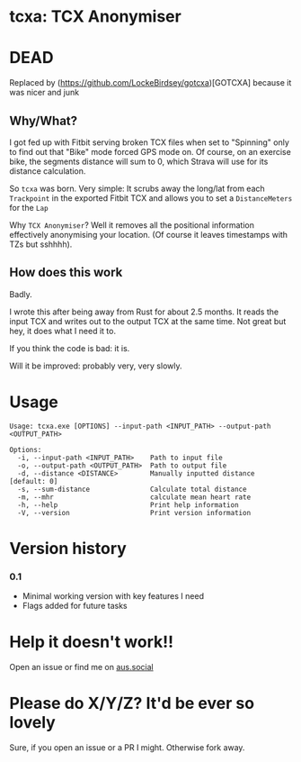 # tcxa: TCX Anonymiser

# DEAD
Replaced by (https://github.com/LockeBirdsey/gotcxa)[GOTCXA] because it was nicer and junk

## Why/What?

I got fed up with Fitbit serving broken TCX files when set to "Spinning" only to find out that "Bike" mode forced GPS mode on. Of course, on an exercise bike, the segments distance will sum to 0, which Strava will use for its distance calculation. 

So `tcxa` was born. Very simple: It scrubs away the long/lat from each `Trackpoint` in the exported Fitbit TCX and allows you to set a `DistanceMeters` for the `Lap`

Why `TCX Anonymiser`? Well it removes all the positional information effectively anonymising your location. (Of course it leaves timestamps with TZs but sshhhh).

## How does this work

Badly.

I wrote this after being away from Rust for about 2.5 months. It reads the input TCX and writes out to the output TCX at the same time. Not great but hey, it does what I need it to.

If you think the code is bad: it is. 

Will it be improved: probably very, very slowly.

# Usage
```
Usage: tcxa.exe [OPTIONS] --input-path <INPUT_PATH> --output-path <OUTPUT_PATH>

Options:
  -i, --input-path <INPUT_PATH>    Path to input file
  -o, --output-path <OUTPUT_PATH>  Path to output file
  -d, --distance <DISTANCE>        Manually inputted distance [default: 0]
  -s, --sum-distance               Calculate total distance
  -m, --mhr                        calculate mean heart rate
  -h, --help                       Print help information
  -V, --version                    Print version information
```

# Version history

### 0.1
* Minimal working version with key features I need
* Flags added for future tasks

# Help it doesn't work!!

Open an issue or find me on [aus.social](https://aus.social/@birlocke_)

# Please do X/Y/Z? It'd be ever so lovely

Sure, if you open an issue or a PR I might. Otherwise fork away.
